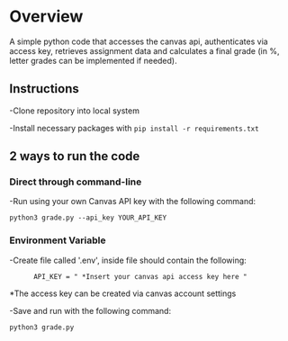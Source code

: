 # Overview

A simple python code that accesses the canvas api, authenticates via access key, retrieves assignment data and calculates a final grade (in %, letter grades can be implemented if needed).

## Instructions 

-Clone repository into local system

-Install necessary packages with `pip install -r requirements.txt`

## 2 ways to run the code 

### Direct through command-line

-Run using your own Canvas API key with the following command: 

`
python3 grade.py --api_key YOUR_API_KEY
`

### Environment Variable 

-Create file called '.env', inside file should contain the following: 

~~~      
      API_KEY = " *Insert your canvas api access key here "
~~~

*The access key can be created via canvas account settings

-Save and run with the following command: 

`
python3 grade.py
` 
